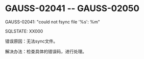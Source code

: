 # GAUSS-02041 -- GAUSS-02050<a name="ZH-CN_TOPIC_0302073464"></a>

GAUSS-02041: "could not fsync file '%s': %m"

SQLSTATE: XX000

错误原因：无法sync文件。

解决办法：检查具体的错误码，进行处理。

